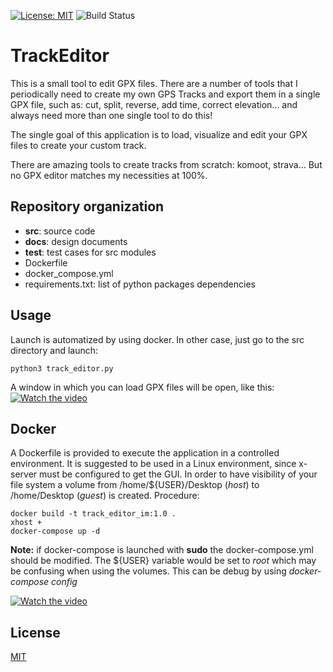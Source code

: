 [![License: MIT](https://img.shields.io/badge/License-MIT-yellow.svg)](https://opensource.org/licenses/MIT)
![Build Status](https://github.com/alguerre/TrackEditor/actions/workflows/python-app.yml/badge.svg)

# TrackEditor

This is a small tool to edit GPX files. 
There are a number of tools that I periodically need to create my own GPS Tracks and export them in a single GPX file, 
such as: cut, split, reverse, add time, correct elevation... 
and always need more than one single tool to do this!

The single goal of this application is to load, 
visualize and edit your GPX files to create your custom track.

There are amazing tools to create tracks from scratch: komoot, strava... 
But no GPX editor matches my necessities at 100%.

## Repository organization
- **src**: source code
- **docs**: design documents
- **test**: test cases for src modules
- Dockerfile
- docker_compose.yml
- requirements.txt: list of python packages dependencies 

## Usage
Launch is automatized by using docker. 
In other case, just go to the src directory and launch:
```
python3 track_editor.py
```

A window in which you can load GPX files will be open, like this:
[![Watch the video](https://img.youtube.com/vi/eIU_mMSm0dg/maxresdefault.jpg)](https://youtu.be/eIU_mMSm0dg)


## Docker
A Dockerfile is provided to execute the application in a controlled environment. 
It is suggested to be used in a Linux environment, 
since x-server must be configured to get the GUI. 
In order to have visibility of your file system a volume from /home/${USER}/Desktop (_host_) to /home/Desktop (_guest_) is created. 
Procedure:  
```
docker build -t track_editor_im:1.0 .
xhost +
docker-compose up -d
```

**Note:** if docker-compose is launched with **sudo** the docker-compose.yml should be modified.
The ${USER} variable would be set to _root_ which may be confusing when using the volumes.
This can be debug by using _docker-compose config_

[![Watch the video](https://img.youtube.com/vi/F8aCpumdNfI/maxresdefault.jpg)](https://youtu.be/F8aCpumdNfI)


## License
[MIT](https://choosealicense.com/licenses/mit/)


